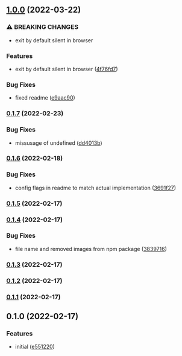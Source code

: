 ## [1.0.0](https://github.com/b12k/surenv/compare/0.1.7...1.0.0) (2022-03-22)


### ⚠ BREAKING CHANGES

* exit by default silent in browser

### Features

* exit by default silent in browser ([4f76fd7](https://github.com/b12k/surenv/commit/4f76fd7171477fd5c9032b39e7e1b48af53b8acf))


### Bug Fixes

* fixed readme ([e9aac90](https://github.com/b12k/surenv/commit/e9aac905f7a7c9881bb75e62a6b9678984eddde7))

### [0.1.7](https://github.com/b12k/surenv/compare/0.1.6...0.1.7) (2022-02-23)


### Bug Fixes

* missusage of undefined ([dd4013b](https://github.com/b12k/surenv/commit/dd4013b53ea3d5752c8020497b6948ef4c8092bb))

### [0.1.6](https://github.com/b12k/surenv/compare/0.1.5...0.1.6) (2022-02-18)


### Bug Fixes

* config flags in readme to match actual implementation ([3691f27](https://github.com/b12k/surenv/commit/3691f27f89eea307174a1bb3a8fdc908c987cabd))

### [0.1.5](https://github.com/b12k/surenv/compare/0.1.4...0.1.5) (2022-02-17)

### [0.1.4](https://github.com/b12k/surenv/compare/0.1.3...0.1.4) (2022-02-17)


### Bug Fixes

* file name and removed images from npm package ([3839716](https://github.com/b12k/surenv/commit/38397165f5c0e336707a32e0ce84e483279dc6de))

### [0.1.3](https://github.com/b12k/surenv/compare/0.1.2...0.1.3) (2022-02-17)

### [0.1.2](https://github.com/b12k/surenv/compare/0.1.1...0.1.2) (2022-02-17)

### [0.1.1](https://github.com/b12k/surenv/compare/0.1.0...0.1.1) (2022-02-17)

## 0.1.0 (2022-02-17)


### Features

* initial ([e551220](https://github.com/b12k/surenv/commit/e551220a5a675ed19c86793ca598d97493a8d340))

